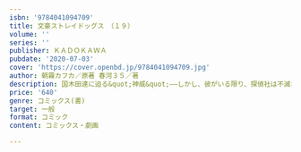 ```yaml
---
isbn: '9784041094709'
title: 文豪ストレイドッグス　（１９）
volume: ''
series: ''
publisher: ＫＡＤＯＫＡＷＡ
pubdate: '2020-07-03'
cover: 'https://cover.openbd.jp/9784041094709.jpg'
author: 朝霧カフカ／原著 春河３５／著
description: 国木田達に迫る&quot;神威&quot;――しかし、彼がいる限り、探偵社は不滅なのだ！
price: '640'
genre: コミックス(書)
target: 一般
format: コミック
content: コミックス・劇画

---
```

